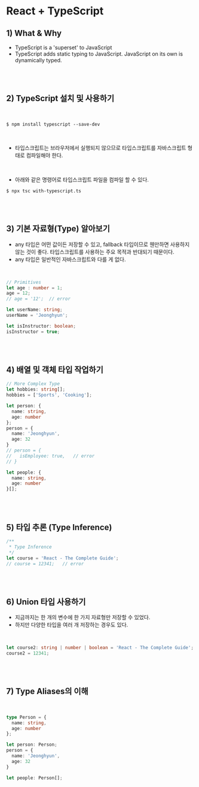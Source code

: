 # React + TypeScript

## 1) What & Why
-   TypeScript is a 'superset' to JavaScript
-   TypeScript adds static typing to JavaScript. JavaScript on its own is dynamically typed. 

<br><br>

## 2) TypeScript 설치 및 사용하기

<br>

```
$ npm install typescript --save-dev
```

<br>

-   타입스크립트는 브라우저에서 실행되지 않으므로 타입스크립트를 자바스크립트 형태로 컴파일해야 한다.

<br>

-   아래와 같은 명령어로 타입스크립트 파일을 컴파일 할 수 있다.

```
$ npx tsc with-typescript.ts
```

<br><br>

## 3) 기본 자료형(Type) 알아보기

-   any 타입은 어떤 값이든 저장할 수 있고, fallback 타입이므로 웬만하면 사용하지 않는 것이 좋다. 타입스크립트를 사용하는 주요 목적과 반대되기 때문이다. 
-   any 타입은 일반적인 자바스크립트와 다를 게 없다. 

<br>

```typescript
// Primitives
let age : number = 1;
age = 12;
// age = '12';  // error

let userName: string;
userName = 'Jeonghyun';

let isInstructor: boolean;
isInstructor = true;
```

<br><br>

## 4) 배열 및 객체 타입 작업하기

```typescript
// More Complex Type
let hobbies: string[];
hobbies = ['Sports', 'Cooking'];

let person: {
  name: string, 
  age: number
};
person = {
  name: 'Jeonghyun',
  age: 32
}
// person = {
//   isEmployee: true,   // error
// }

let people: {
  name: string, 
  age: number
}[];

```

<br><br>

## 5) 타입 추론 (Type Inference)

```typescript
/**
 * Type Inference
 */
let course = 'React - The Complete Guide';
// course = 12341;   // error
```


<br><br>

## 6) Union 타입 사용하기
-   지금까지는 한 개의 변수에 한 가지 자료형만 저장할 수 있었다. 
-   하지만 다양한 타입을 여러 개 저장하는 경우도 있다.

<br>

```typescript
let course2: string | number | boolean = 'React - The Complete Guide';
course2 = 12341;
```

<br><br>

## 7) Type Aliases의 이해

<br>

```typescript
type Person = {
  name: string, 
  age: number
};

let person: Person;
person = {
  name: 'Jeonghyun',
  age: 32
}

let people: Person[];
```